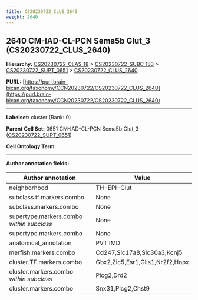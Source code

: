 ```yaml
---
title: CS20230722_CLUS_2640
weight: 2640
---
```

## 2640 CM-IAD-CL-PCN Sema5b Glut_3 (CS20230722_CLUS_2640)
<b>Hierarchy: </b>
[CS20230722_CLAS_18](../CS20230722_CLAS_18) >
[CS20230722_SUBC_150](../CS20230722_SUBC_150) >
[CS20230722_SUPT_0651](../CS20230722_SUPT_0651) >
[CS20230722_CLUS_2640](../CS20230722_CLUS_2640)

**PURL:** [https://purl.brain-bican.org/taxonomy/CCN20230722/CS20230722_CLUS_2640](https://purl.brain-bican.org/taxonomy/CCN20230722/CS20230722_CLUS_2640)

---


**Labelset:** cluster (Rank: 0)

**Parent Cell Set:** 0651 CM-IAD-CL-PCN Sema5b Glut_3 ([CS20230722_SUPT_0651](../CS20230722_SUPT_0651))



**Cell Ontology Term:** 

[MARKER GENES.]: #


---

[TRANSFERRED ANNOTATIONS.]: #


[AUTHOR ANNOTATION FIELDS.]: #


**Author annotation fields:**

| Author annotation | Value |
|-------------------|-------|
|neighborhood|TH-EPI-Glut|
|subclass.tf.markers.combo|None|
|subclass.markers.combo|None|
|supertype.markers.combo _within subclass_|None|
|supertype.markers.combo|None|
|anatomical_annotation|PVT IMD|
|merfish.markers.combo|Cd247,Slc17a8,Slc30a3,Kcnj5|
|cluster.TF.markers.combo|Gbx2,Zic5,Esr1,Glis1,Nr2f2,Hopx|
|cluster.markers.combo _within subclass_|Plcg2,Drd2|
|cluster.markers.combo|Snx31,Plcg2,Chst9|
